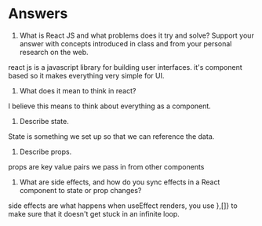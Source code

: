 # Answers

1. What is React JS and what problems does it try and solve? Support your answer with concepts introduced in class and from your personal research on the web.

react js is a javascript library for building user interfaces. it's component based so it makes everything very simple for UI. 

1. What does it mean to think in react?

I believe this means to think about everything as a component.

1. Describe state.

State is something we set up so that we can reference the data.

1. Describe props.

props are key value pairs we pass in from other components

1. What are side effects, and how do you sync effects in a React component to state or prop changes?

side effects are what happens when useEffect renders, you use },[]} to make sure that it doesn't get stuck in an infinite loop.